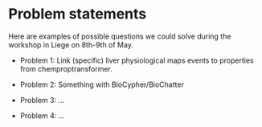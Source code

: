 # Problem statements

Here are examples of possible questions we could solve during the workshop in Liege on 8th-9th of May.

- Problem 1: Link (specific) liver physiological maps events to properties from chemproptransformer.

- Problem 2: Something with BioCypher/BioChatter

- Problem 3: ...

- Problem 4: ...
